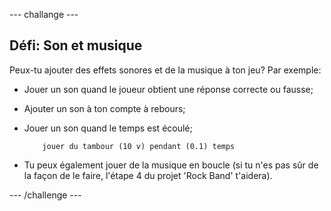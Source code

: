\--- challange \---

## Défi: Son et musique

Peux-tu ajouter des effets sonores et de la musique à ton jeu? Par exemple:

+ Jouer un son quand le joueur obtient une réponse correcte ou fausse;
+ Ajouter un son à ton compte à rebours;
+ Jouer un son quand le temps est écoulé;
    
    ```blocks
        jouer du tambour (10 v) pendant (0.1) temps
    ```

+ Tu peux également jouer de la musique en boucle (si tu n'es pas sûr de la façon de le faire, l'étape 4 du projet 'Rock Band' t'aidera).

\--- /challenge \---